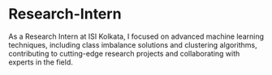 # Research-Intern
As a Research Intern at ISI Kolkata, I focused on advanced machine learning techniques, including class imbalance solutions and clustering algorithms, contributing to cutting-edge research projects and collaborating with experts in the field.

